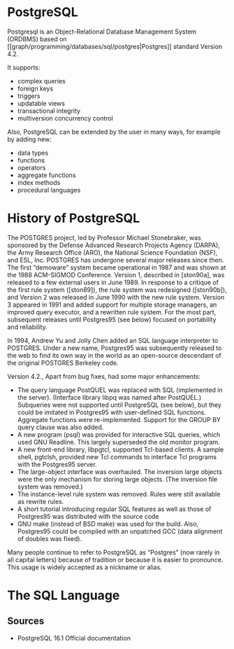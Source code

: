 # PostgreSQL
Postgresql is an Object-Relational Database Management System (ORDBMS) based on [[graph/programming/databases/sql/postgres|Postgres]] standard Version 4.2.

It supports:
- complex queries
- foreign keys
- triggers
- updatable views
- transactional integrity
- multiversion concurrency control

Also, PostgreSQL can be extended by the user in many ways, for example by adding new:
- data types
 - functions
- operators
 - aggregate functions
- index methods
- procedural languages

# History of PostgreSQL
The POSTGRES project, led by Professor Michael Stonebraker, was sponsored by the Defense Advanced Research Projects Agency (DARPA), the Army Research Office (ARO), the National Science Foundation (NSF), and ESL, Inc. 
POSTGRES has undergone several major releases since then. The first “demoware” system became operational in 1987 and was shown at the 1988 ACM-SIGMOD Conference. Version 1, described in \[ston90a], was released to a few external users in June 1989. In response to a critique of the first rule system (\[ston89]), the rule system was redesigned (\[ston90b]), and Version 2 was released in June 1990 with the new rule system. Version 3 appeared in 1991 and added support for multiple storage managers, an improved query executor, and a rewritten rule system. For the most part, subsequent releases until Postgres95 (see below) focused on portability and reliability. 

In 1994, Andrew Yu and Jolly Chen added an SQL language interpreter to POSTGRES. Under a new name, Postgres95 was subsequently released to the web to find its own way in the world as an open-source descendant of the original POSTGRES Berkeley code.

Version 4.2., Apart from bug fixes, had some major enhancements:
- The query language PostQUEL was replaced with SQL (implemented in the server). (Interface library libpq was named after PostQUEL.) Subqueries were not supported until PostgreSQL (see below), but they could be imitated in Postgres95 with user-defined SQL functions. Aggregate functions were re-implemented. Support for the GROUP BY query clause was also added.
 - A new program (psql) was provided for interactive SQL queries, which used GNU Readline. This largely superseded the old monitor program.
- A new front-end library, libpgtcl, supported Tcl-based clients. A sample shell, pgtclsh, provided new Tcl commands to interface Tcl programs with the Postgres95 server.
 - The large-object interface was overhauled. The inversion large objects were the only mechanism for storing large objects. (The inversion file system was removed.)
- The instance-level rule system was removed. Rules were still available as rewrite rules.
 - A short tutorial introducing regular SQL features as well as those of Postgres95 was distributed with the source code
 - GNU make (instead of BSD make) was used for the build. Also, Postgres95 could be compiled with an unpatched GCC (data alignment of doubles was fixed).
 
Many people continue to refer to PostgreSQL as “Postgres” (now rarely in all capital letters) because of tradition or because it is easier to pronounce. This usage is widely accepted as a nickname or alias.

# The SQL Language


## Sources
- PostgreSQL 16.1 Official documentation
